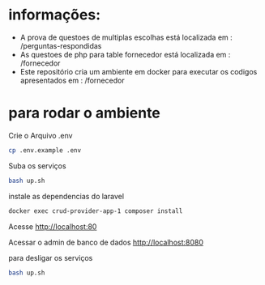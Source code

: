# informações:
- A prova de questoes de multiplas escolhas está localizada em : /perguntas-respondidas 
- As questoes de php para table fornecedor está localizada em : /fornecedor
- Este repositório cria um ambiente em docker para executar os codigos apresentados em : /fornecedor

# para rodar o ambiente

Crie o Arquivo .env
```sh
cp .env.example .env
```

Suba os serviços
```sh
bash up.sh
```

instale as dependencias do laravel
```sh
docker exec crud-provider-app-1 composer install
```

Acesse
[http://localhost:80](http://localhost:80)

Acessar o admin de banco de dados
[http://localhost:8080](http://localhost:8080)

para desligar os serviços
```sh
bash up.sh
```
